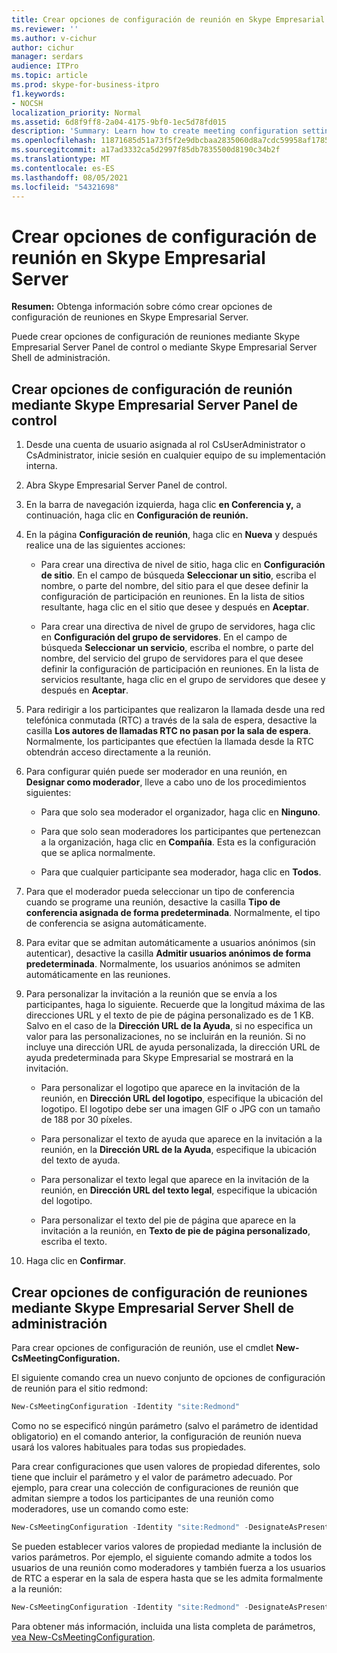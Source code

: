 ```yaml
---
title: Crear opciones de configuración de reunión en Skype Empresarial Server
ms.reviewer: ''
ms.author: v-cichur
author: cichur
manager: serdars
audience: ITPro
ms.topic: article
ms.prod: skype-for-business-itpro
f1.keywords:
- NOCSH
localization_priority: Normal
ms.assetid: 6d8f9ff8-2a04-4175-9bf0-1ec5d78fd015
description: 'Summary: Learn how to create meeting configuration settings in Skype Empresarial Server.'
ms.openlocfilehash: 11871685d51a73f5f2e9dbcbaa2835060d8a7cdc59958af1785d689c3c9246ed
ms.sourcegitcommit: a17ad3332ca5d2997f85db7835500d8190c34b2f
ms.translationtype: MT
ms.contentlocale: es-ES
ms.lasthandoff: 08/05/2021
ms.locfileid: "54321698"
---
```

# <a name="create-meeting-configuration-settings-in-skype-for-business-server"></a>Crear opciones de configuración de reunión en Skype Empresarial Server
 
**Resumen:** Obtenga información sobre cómo crear opciones de configuración de reuniones en Skype Empresarial Server.
  
Puede crear opciones de configuración de reuniones mediante Skype Empresarial Server Panel de control o mediante Skype Empresarial Server Shell de administración.
  
## <a name="create-meeting-configuration-settings-by-using-skype-for-business-server-control-panel"></a>Crear opciones de configuración de reunión mediante Skype Empresarial Server Panel de control

1. Desde una cuenta de usuario asignada al rol CsUserAdministrator o CsAdministrator, inicie sesión en cualquier equipo de su implementación interna.
    
2.  Abra Skype Empresarial Server Panel de control.
    
3. En la barra de navegación izquierda, haga clic **en Conferencia y,** a continuación, haga clic en **Configuración de reunión.**
    
4. En la página **Configuración de reunión**, haga clic en **Nueva** y después realice una de las siguientes acciones:
    
    - Para crear una directiva de nivel de sitio, haga clic en **Configuración de sitio**. En el campo de búsqueda **Seleccionar un sitio**, escriba el nombre, o parte del nombre, del sitio para el que desee definir la configuración de participación en reuniones. En la lista de sitios resultante, haga clic en el sitio que desee y después en **Aceptar**.
    
    - Para crear una directiva de nivel de grupo de servidores, haga clic en **Configuración del grupo de servidores**. En el campo de búsqueda **Seleccionar un servicio**, escriba el nombre, o parte del nombre, del servicio del grupo de servidores para el que desee definir la configuración de participación en reuniones. En la lista de servicios resultante, haga clic en el grupo de servidores que desee y después en **Aceptar**.
    
5. Para redirigir a los participantes que realizaron la llamada desde una red telefónica conmutada (RTC) a través de la sala de espera, desactive la casilla **Los autores de llamadas RTC no pasan por la sala de espera**. Normalmente, los participantes que efectúen la llamada desde la RTC obtendrán acceso directamente a la reunión.
    
6. Para configurar quién puede ser moderador en una reunión, en **Designar como moderador**, lleve a cabo uno de los procedimientos siguientes:
    
   - Para que solo sea moderador el organizador, haga clic en **Ninguno**.
    
   - Para que solo sean moderadores los participantes que pertenezcan a la organización, haga clic en **Compañía**. Esta es la configuración que se aplica normalmente.
    
   - Para que cualquier participante sea moderador, haga clic en **Todos**.
    
7. Para que el moderador pueda seleccionar un tipo de conferencia cuando se programe una reunión, desactive la casilla **Tipo de conferencia asignada de forma predeterminada**. Normalmente, el tipo de conferencia se asigna automáticamente.
    
8. Para evitar que se admitan automáticamente a usuarios anónimos (sin autenticar), desactive la casilla **Admitir usuarios anónimos de forma predeterminada**. Normalmente, los usuarios anónimos se admiten automáticamente en las reuniones.
    
9. Para personalizar la invitación a la reunión que se envía a los participantes, haga lo siguiente. Recuerde que la longitud máxima de las direcciones URL y el texto de pie de página personalizado es de 1 KB. Salvo en el caso de la **Dirección URL de la Ayuda**, si no especifica un valor para las personalizaciones, no se incluirán en la reunión. Si no incluye una dirección URL de ayuda personalizada, la dirección URL de ayuda predeterminada para Skype Empresarial se mostrará en la invitación. 
    
   - Para personalizar el logotipo que aparece en la invitación de la reunión, en **Dirección URL del logotipo**, especifique la ubicación del logotipo. El logotipo debe ser una imagen GIF o JPG con un tamaño de 188 por 30 píxeles. 
    
   - Para personalizar el texto de ayuda que aparece en la invitación a la reunión, en la **Dirección URL de la Ayuda**, especifique la ubicación del texto de ayuda.
    
   - Para personalizar el texto legal que aparece en la invitación de la reunión, en **Dirección URL del texto legal**, especifique la ubicación del logotipo.
    
   - Para personalizar el texto del pie de página que aparece en la invitación a la reunión, en **Texto de pie de página personalizado**, escriba el texto.
    
10. Haga clic en **Confirmar**.
    
## <a name="create-meeting-configuration-settings-by-using-skype-for-business-server-management-shell"></a>Crear opciones de configuración de reuniones mediante Skype Empresarial Server Shell de administración

Para crear opciones de configuración de reunión, use el cmdlet **New-CsMeetingConfiguration.**
  
El siguiente comando crea un nuevo conjunto de opciones de configuración de reunión para el sitio redmond:
  
```PowerShell
New-CsMeetingConfiguration -Identity "site:Redmond"
```

Como no se especificó ningún parámetro (salvo el parámetro de identidad obligatorio) en el comando anterior, la configuración de reunión nueva usará los valores habituales para todas sus propiedades.
  
Para crear configuraciones que usen valores de propiedad diferentes, solo tiene que incluir el parámetro y el valor de parámetro adecuado. Por ejemplo, para crear una colección de configuraciones de reunión que admitan siempre a todos los participantes de una reunión como moderadores, use un comando como este:
  
```PowerShell
New-CsMeetingConfiguration -Identity "site:Redmond" -DesignateAsPresenter "Everyone"
```

Se pueden establecer varios valores de propiedad mediante la inclusión de varios parámetros. Por ejemplo, el siguiente comando admite a todos los usuarios de una reunión como moderadores y también fuerza a los usuarios de RTC a esperar en la sala de espera hasta que se les admita formalmente a la reunión:
  
```PowerShell
New-CsMeetingConfiguration -Identity "site:Redmond" -DesignateAsPresenter "Everyone" -PSTNUCallersBypassLobby $True
```

Para obtener más información, incluida una lista completa de parámetros, [vea New-CsMeetingConfiguration](/powershell/module/skype/new-csmeetingconfiguration?view=skype-ps).
